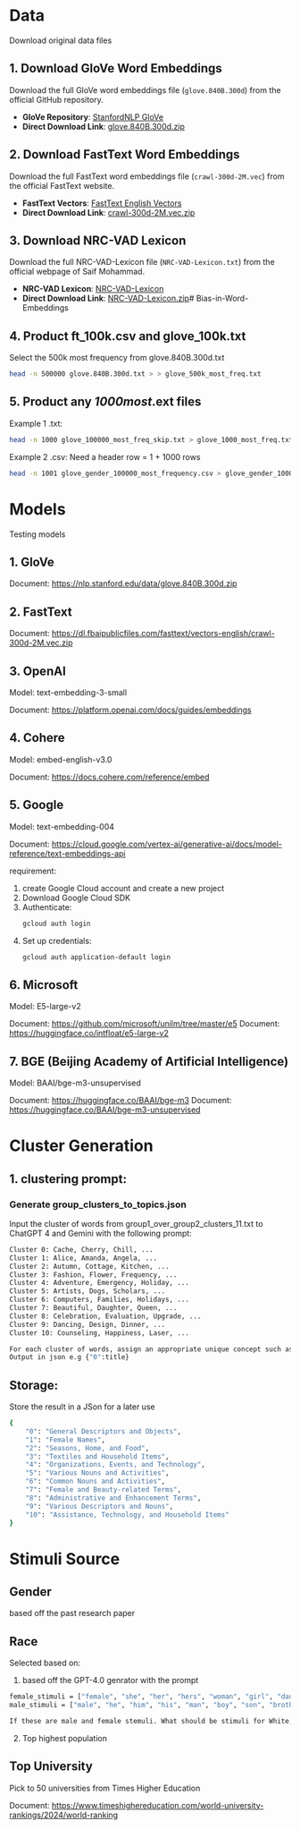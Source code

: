 # Data

Download original data files

## 1. Download GloVe Word Embeddings

Download the full GloVe word embeddings file (`glove.840B.300d`) from the official GitHub repository.

- **GloVe Repository**: [StanfordNLP GloVe](https://github.com/stanfordnlp/GloVe)
- **Direct Download Link**: [glove.840B.300d.zip](https://nlp.stanford.edu/data/glove.840B.300d.zip)

## 2. Download FastText Word Embeddings

Download the full FastText word embeddings file (`crawl-300d-2M.vec`) from the official FastText website.

- **FastText Vectors**: [FastText English Vectors](https://fasttext.cc/docs/en/english-vectors.html)
- **Direct Download Link**: [crawl-300d-2M.vec.zip](https://dl.fbaipublicfiles.com/fasttext/vectors-english/crawl-300d-2M.vec.zip)

## 3. Download NRC-VAD Lexicon

Download the full NRC-VAD-Lexicon file (`NRC-VAD-Lexicon.txt`) from the official webpage of Saif Mohammad.

- **NRC-VAD Lexicon**: [NRC-VAD-Lexicon](https://saifmohammad.com/WebPages/nrc-vad.html)
- **Direct Download Link**: [NRC-VAD-Lexicon.zip](https://saifmohammad.com/WebDocs/Lexicons/NRC-VAD-Lexicon.zip)# Bias-in-Word-Embeddings

## 4. Product ft_100k.csv and glove_100k.txt

Select the 500k most frequency from glove.840B.300d.txt

```bash
head -n 500000 glove.840B.300d.txt > > glove_500k_most_freq.txt
```

## 5. Product any _1000*most*_.ext files

Example 1 .txt:

```bash
head -n 1000 glove_100000_most_freq_skip.txt > glove_1000_most_freq.txt
```

Example 2 .csv:
Need a header row = 1 + 1000 rows

```bash
head -n 1001 glove_gender_100000_most_frequency.csv > glove_gender_1000_most_frequency.csv
```

# Models

Testing models

## 1. GloVe

Document: https://nlp.stanford.edu/data/glove.840B.300d.zip

## 2. FastText

Document: https://dl.fbaipublicfiles.com/fasttext/vectors-english/crawl-300d-2M.vec.zip

## 3. OpenAI

Model: text-embedding-3-small

Document: https://platform.openai.com/docs/guides/embeddings

## 4. Cohere

Model: embed-english-v3.0

Document: https://docs.cohere.com/reference/embed

## 5. Google

Model: text-embedding-004

Document: https://cloud.google.com/vertex-ai/generative-ai/docs/model-reference/text-embeddings-api

requirement:

1. create Google Cloud account and create a new project
2. Download Google Cloud SDK
3. Authenticate:
   ```bash
   gcloud auth login
   ```
4. Set up credentials:
   ```bash
   gcloud auth application-default login
   ```

## 6. Microsoft

Model: E5-large-v2

Document: https://github.com/microsoft/unilm/tree/master/e5
Document: https://huggingface.co/intfloat/e5-large-v2

## 7. BGE (Beijing Academy of Artificial Intelligence)

Model: BAAI/bge-m3-unsupervised

Document: https://huggingface.co/BAAI/bge-m3
Document: https://huggingface.co/BAAI/bge-m3-unsupervised

#  Cluster Generation
## 1. clustering prompt: 
### Generate group_clusters_to_topics.json
Input the cluster of words from group1_over_group2_clusters_11.txt to ChatGPT 4 and Gemini with the following prompt:
```bash
Cluster 0: Cache, Cherry, Chill, ...
Cluster 1: Alice, Amanda, Angela, ...
Cluster 2: Autumn, Cottage, Kitchen, ...
Cluster 3: Fashion, Flower, Frequency, ...
Cluster 4: Adventure, Emergency, Holiday, ...
Cluster 5: Artists, Dogs, Scholars, ...
Cluster 6: Computers, Families, Holidays, ...
Cluster 7: Beautiful, Daughter, Queen, ...
Cluster 8: Celebration, Evaluation, Upgrade, ...
Cluster 9: Dancing, Design, Dinner, ...
Cluster 10: Counseling, Happiness, Laser, ...

For each cluster of words, assign an appropriate unique concept such as Sports, Health and Relationships, Female Names, or Engineering and Electronics.
Output in json e.g {"0":title}
```

## Storage:

Store the result in a JSon for a later use
```bash
{
    "0": "General Descriptors and Objects",
    "1": "Female Names",
    "2": "Seasons, Home, and Food",
    "3": "Textiles and Household Items",
    "4": "Organizations, Events, and Technology",
    "5": "Various Nouns and Activities",
    "6": "Common Nouns and Activities",
    "7": "Female and Beauty-related Terms",
    "8": "Administrative and Enhancement Terms",
    "9": "Various Descriptors and Nouns",
    "10": "Assistance, Technology, and Household Items"
}
```

# Stimuli Source
## Gender
based off the past research paper

## Race
Selected based on:

1. based off the GPT-4.0 genrator with the prompt
```bash
female_stimuli = ["female", "she", "her", "hers", "woman", "girl", "daughter", "sister"]
male_stimuli = ["male", "he", "him", "his", "man", "boy", "son", "brother"]

If these are male and female stemuli. What should be stimuli for White, Black and Asian races?
```

2. Top highest population

## Top University
Pick to 50 universities from Times Higher Education

Document: https://www.timeshighereducation.com/world-university-rankings/2024/world-ranking

